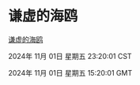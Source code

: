 # 谦虚的海鸥
[谦虚的海鸥](http://219.139.197.74:56308/qxdho/course/base/hotlink/index.php)

2024年 11月 01日 星期五 23:20:01 CST

2024年 11月 01日 星期五 15:20:01 GMT
